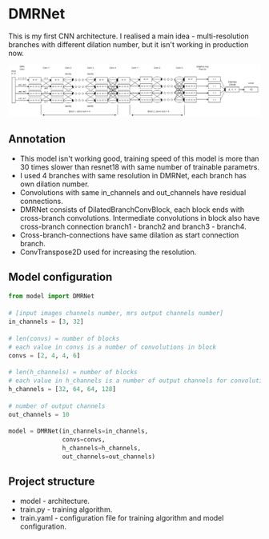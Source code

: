 # DMRNet

This is my first CNN architecture. I realised a main idea - multi-resolution branches with different dilation number, but it isn't working in production now.

![Architecture](/images/dmrnet.png "DMRNet")

## Annotation
- This model isn't working good, training speed of this model is more than 30 times slower than resnet18 with same number of trainable parametrs.
- I used 4 branches with same resolution in DMRNet, each branch has own dilation number.
- Convolutions with same in_channels and out_channels have residual connections.
- DMRNet consists of DilatedBranchConvBlock, each block ends with cross-branch convolutions. Intermediate convolutions in block also have cross-branch connection branch1 - branch2 and branch3 - branch4.
- Cross-branch-connections have same dilation as start connection branch.
- ConvTranspose2D used for increasing the resolution.

## Model configuration
```python
from model import DMRNet

# [input images channels number, mrs output channels number]
in_channels = [3, 32]

# len(convs) = number of blocks
# each value in convs is a number of convolutions in block
convs = [2, 4, 4, 6]

# len(h_channels) = number of blocks
# each value in h_channels is a number of output channels for convolutions
h_channels = [32, 64, 64, 128]

# number of output channels
out_channels = 10

model = DMRNet(in_channels=in_channels,
               convs=convs,
               h_channels=h_channels,
               out_channels=out_channels)
```

## Project structure
- model - architecture.
- train.py - training algorithm.
- train.yaml - configuration file for training algorithm and model configuration.
